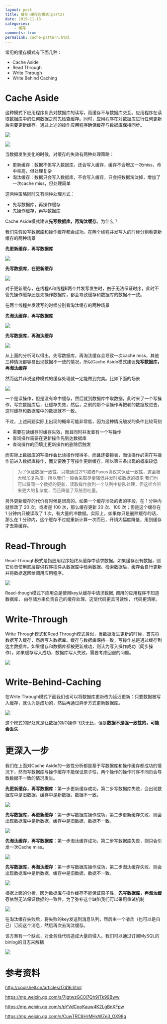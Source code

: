 ```yaml
---
layout: post
title: 缓存-缓存的模式(part2)
date: 2019-11-13
categories:
    - 缓存
comments: true
permalink: cache-pattern.html
---
```


常用的缓存模式有下面几种：

- Cache Aside
- Read Through
- Write Through
- Write Behind Caching

# Cache Aside

这种模式下应用程序负责对数据库的读写，而缓存不与数据库交互。应用程序在读取数据库中的任何数据之前先检查缓存。同时，应用程序在对数据库进行任何更新后需要更新缓存。通过上述的操作应用程序确保缓存与数据库保持同步。

![](/assets/images/posts/cache/cache-aside-1.png)

![](/assets/images/posts/cache/cache-aside-2.png)

当数据发生变化的时候，对缓存的失效有两种处理策略：

- 更新缓存：数据不但写入数据库，还会写入缓存，缓存不会增加一次miss，命中率高，但处理复杂
- 淘汰缓存：数据只会写入数据库，不会写入缓存，只会把数据淘汰掉，增加了一次cache miss，但处理简单

这两种策略同时又有两种处理方式：

- 先写数据库，再操作缓存
- 先操作缓存，再写数据库

Cache Aside模式建议**先写数据库，再淘汰缓存**。为什么？

我们先假设写数据库和操作缓存都会成功。在两个线程并发写入的时候分别看更新缓存的两种场景

**先更新缓存，再写数据库**

![](/assets/images/posts/cache/cache-aside-8.png)

**先写数据库，在更新缓存**

![](/assets/images/posts/cache/cache-aside-9.png)

对于更新缓存，在线程A和线程B两个并发写发生时，由于无法保证时序，此时不管先操作缓存还是先操作数据库，都会导致缓存和数据库的数据不一致。

在两个线程并发读写的时候分别看淘汰缓存的两种场景

**先淘汰缓存，再写数据库**

![](/assets/images/posts/cache/cache-aside-10.png)

**先写数据库，再淘汰缓存**

![](/assets/images/posts/cache/cache-aside-11.png)

从上面的分析可以得出，先写数据库，再淘汰缓存会导致一次cache miss，其他三种情况都容易出现数据不一致的情况，所以Cache Aside模式建议**先写数据库，再淘汰缓存**

然而这并非说这种模式的缓存处理就一定能做到完美。比如下面的场景

![](/assets/images/posts/cache/cache-aside-3.png)

一个是读操作，但是没有命中缓存，然后就到数据库中取数据，此时来了一个写操作，写完数据库后，让缓存失效，然后，之前的那个读操作再把老的数据放进去，这时缓存和数据库中的数据就不一致。

不过，上述问题实际上出现的概率可能非常低，因为这种情况触发的条件比较苛刻

- 需要在读缓存时缓存失效，而且同时并发着有一个写操作
- 查询操作需要在更新操作先到达数据库
- 查询操作的回填比更新操作的删除后触发

而实际上数据库的写操作会比读操作慢得多，而且还要锁表，而读操作必需在写操作前进入数据库操作，而又要晚于写操作更新缓存。所以第三条出现的概率较低

> 为了保证数据一致性，只能通过2PC或者Paxos协议来保证一致性，这会极大增加复杂度。所以我们一般会采取尽量降低并发时脏数据的概率
> 我们也可以将同一个数据的更新、读取操作放到一个队列中排队处理，但这样会带来更大的复杂度，而且降低了系统吞吐量。

另外更新缓存的代价有时候是很高的。如果一个缓存涉及的表的字段，在 1 分钟内就修改了 20 次，或者是 100 次，那么缓存更新 20 次、100 次；但是这个缓存在 1 分钟内只被读取了 1 次，有大量的冷数据。实际上，如果你只是删除缓存的话，那么在 1 分钟内，这个缓存不过就重新计算一次而已，开销大幅度降低，用到缓存才去算缓存。

# Read-Through

Read-Through模式是指应用程序始终从缓存中请求数据。如果缓存没有数据，则它负责使用底层提供程序插件从数据库中检索数据。检索数据后，缓存会自行更新并将数据返回给调用应用程序。

![](/assets/images/posts/cache/read-through-1.png)

Read-though模式下应用总是使用key从缓存中请求数据, 调用的应用程序不知道数据库， 由存储方来负责自己的缓存处理，这使代码更具可读性， 代码更清晰。

# Write-Through

Write Through模式和Read Through模式类似，当数据发生更新的时候，首先将数据写入缓存，然后写入数据库。缓存与数据库保持一致，写操作总是通过缓存到达主数据库。如果缓存和数据库都被更新成功，则认为写入操作成功（同步操作）。如果缓存写入成功，数据库写入失败，需要考虑回退的问题。

![](/assets/images/posts/cache/write-through-1.png)

# Write-Behind-Caching 

在Write Through模式下面我们也可以将数据库更新改为延迟更新：只要数据被写入缓存，就认为是成功的，然后再通过异步方式更新数据库。

![](/assets/images/posts/cache/write-behind-caching-1.png)

这个模式的好处就是让数据的I/O操作飞快无比，但是**数据不是强一致性的，可能会丢失**

# 更深入一步

我们在上面对Cache Aside的一致性分析都是基于写数据库和操作缓存都成功的情况下，然而写数据库与操作缓存不能保证原子性，两个操作的操作时序不同页会导致数据不一致的情况发生。

**先更新缓存，再写数据库**：第一步更新缓存成功，第二步写数据库失败，会出现数据库中是旧数据，缓存中是新数据，数据不一致。

![](/assets/images/posts/cache/cache-aside-4.png)

**先写数据库，再更新缓存**：第一步写数据库操作成功，第二步更新缓存失败，则会出现数据库中是新数据，缓存中是旧数据，数据不一致。

![](/assets/images/posts/cache/cache-aside-5.png)

**先淘汰缓存，再写数据库**：第一步淘汰缓存成功，第二步写数据库失败，则只会引发一次Cache miss。

![](/assets/images/posts/cache/cache-aside-6.png)

**先写数据库，再淘汰缓存**：第一步写数据库操作成功，第二步淘汰缓存失败，则会出现数据库中是新数据，缓存中是旧数据，数据不一致。

![](/assets/images/posts/cache/cache-aside-7.png)

根据上面的分析，因为数据库与操作缓存不能保证原子性，**先写数据库，再淘汰缓存**依然无法保证数据的一致性，为了弥补这个缺陷我们可以采用重试机制

![](/assets/images/posts/cache/cache-aside-12.png)

在淘汰缓存失败后，将失败的key发送到消息队列，然后由一个哨兵（也可以是自己）订阅这个消息，然后再次去淘汰缓存。

该方案有一个缺点，对业务线代码造成大量的侵入。我们可以通过订阅MySQL的binlog的日志来解耦

![](/assets/images/posts/cache/cache-aside-13.png)


# 参考资料

http://coolshell.cn/articles/17416.html

https://mp.weixin.qq.com/s/7IgtwzGC0i7Qh9iTk99Bww

https://mp.weixin.qq.com/s/pYVdCqoKauw4K2LgBnXFpw

https://mp.weixin.qq.com/s/CuwTRC8HrMHxWZe3_OX98g
